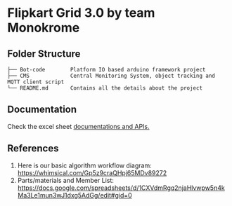 # Flipkart Grid 3.0 by team Monokrome

## Folder Structure
```
├── Bot-code        Platform IO based arduino framework project
├── CMS             Central Monitoring System, object tracking and MQTT client script 
└── README.md       Contains all the details about the project
```

## Documentation
Check the excel sheet [documentations and APIs.](https://docs.google.com/spreadsheets/d/1LXgwzbESLrxvnqTLchQNoVbBkQGBQLIk8mOUtiKDgVc/edit#gid=1471286070)

## References
1. Here is our basic algorithm workflow diagram: https://whimsical.com/Gp5z9craQHpj65MDv89272
0. Parts/materials and Member List: https://docs.google.com/spreadsheets/d/1CXVdmRgq2njaHlvwpw5n4kMa3Le1mun3wJ1dxg5AdGg/edit#gid=0

